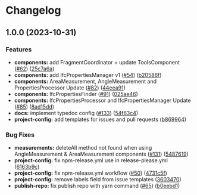 # Changelog

## 1.0.0 (2023-10-31)


### Features

* **components:** add FragmentCoordinator + update ToolsComponent ([#62](https://github.com/Soonbum/components/issues/62)) ([25c7a6a](https://github.com/Soonbum/components/commit/25c7a6a3fcf3f878135b9f62db9b49c18880120c))
* **components:** add IfcPropertiesManager v1 ([#54](https://github.com/Soonbum/components/issues/54)) ([b20586f](https://github.com/Soonbum/components/commit/b20586fa98c6a1d52c0a497b706f4ff2095102bc))
* **components:** AreaMeasurement, AngleMeasurement and PropertiesProcessor Update ([#82](https://github.com/Soonbum/components/issues/82)) ([44eea91](https://github.com/Soonbum/components/commit/44eea91eadd2ab50207c66978eb1dc06529ffadc))
* **components:** IfcPropertiesFinder ([#91](https://github.com/Soonbum/components/issues/91)) ([025ae46](https://github.com/Soonbum/components/commit/025ae469f6db1dfe0b5079cf66eff209bfba84c9))
* **components:** IfcPropertiesProcessor and IfcPropertiesManager Update ([#85](https://github.com/Soonbum/components/issues/85)) ([8ad15dd](https://github.com/Soonbum/components/commit/8ad15dd7daf3edd12126610a2eedc269a2beccbe))
* **docs:** implement typedoc config ([#133](https://github.com/Soonbum/components/issues/133)) ([54f63c4](https://github.com/Soonbum/components/commit/54f63c4a0daee442110533c5f364cf3787219c37))
* **project-config:** add templates for issues and pull requests ([b869964](https://github.com/Soonbum/components/commit/b869964a4ec508c0672bbd71368e1ecf282d8832))


### Bug Fixes

* **measurements:** deleteAll method not found when using AngleMeasurement & AreaMeasurement components ([#131](https://github.com/Soonbum/components/issues/131)) ([5487619](https://github.com/Soonbum/components/commit/548761911983a0e3d6cd6500b00454b34bda1d11))
* **project-config:** fix npm-release.yml use in release-please.yml ([6163b9c](https://github.com/Soonbum/components/commit/6163b9c0213dd85393ceb6161982c27a6bb18186))
* **project-config:** fix npm-release.yml workflow ([#50](https://github.com/Soonbum/components/issues/50)) ([4731c5f](https://github.com/Soonbum/components/commit/4731c5f151045f56e7d83fad4502d152f4167876))
* **project-config:** remove labels field from issue templates ([3603470](https://github.com/Soonbum/components/commit/36034704af02d166eebdbe22b753fbec2ee8ebdf))
* **publish-repo:** fix publish repo with yarn command ([#65](https://github.com/Soonbum/components/issues/65)) ([b0eebd1](https://github.com/Soonbum/components/commit/b0eebd1d6dec97e69390d8183b8b0d2131fdc216))
